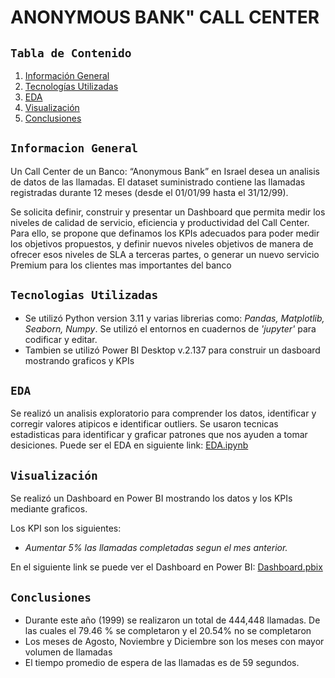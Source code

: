 # **ANONYMOUS BANK" CALL CENTER**

 ##  `Tabla de Contenido`
1. [Información General](#Información-General)
2. [Tecnologías Utilizadas](#tecnologías-Utilizadas)
3. [EDA](#eda)
4. [Visualización](#visualización)
5. [Conclusiones](#conclusiones)

## `Informacion General`

 Un Call Center de un Banco: “Anonymous Bank” en Israel desea un analisis de datos de las llamadas. El dataset suministrado contiene las llamadas registradas durante 12 meses (desde el 01/01/99 hasta el 31/12/99).

Se solicita definir, construir y presentar un Dashboard que permita medir los niveles de calidad de servicio, eficiencia y productividad del Call Center. Para ello, se propone que definamos los KPIs adecuados para poder medir los objetivos propuestos, y definir nuevos niveles objetivos de manera de ofrecer esos niveles de SLA a terceras partes, o generar un nuevo servicio Premium para los clientes mas importantes del banco
 
## `Tecnologias Utilizadas`

- Se utilizó Python version 3.11 y varias librerias como: *Pandas, Matplotlib, Seaborn, Numpy*. Se utilizó el entornos en cuadernos de *'jupyter'* para codificar y editar. 
- Tambien se utilizó Power BI Desktop v.2.137 para construir un dasboard mostrando graficos y KPIs

## `EDA`

Se realizó un analisis exploratorio para comprender los datos, identificar y corregir valores atipicos e identificar outliers. Se usaron tecnicas estadisticas para identificar y graficar patrones que nos ayuden a tomar desiciones. Puede ser el EDA en siguiente link: [EDA.ipynb](EDA.ipynb)

## `Visualización`

Se realizó un Dashboard en Power BI mostrando los datos y los KPIs mediante graficos.

Los KPI son los siguientes:
- *Aumentar 5% las llamadas completadas segun el mes anterior.*

En el siguiente link se puede ver el Dashboard en Power BI: [Dashboard.pbix](Dashboard.pbix)

## `Conclusiones`

- Durante este año (1999) se realizaron un total de 444,448 llamadas. De las cuales el 79.46 % se completaron y el 20.54% no se completaron 
- Los meses de Agosto, Noviembre y Diciembre son los meses con mayor volumen de llamadas
- El tiempo promedio de espera de las llamadas es de 59 segundos.

